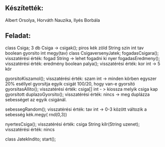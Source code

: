 ## Készítették:
Albert Orsolya,
Horváth Nauzika,
Ilyés Borbála

## Feladat:

class Csiga;
3 db Csiga -> csigak();
piros
kék
zöld
String szin
int tav
boolean gyorsito
int megy(tav)
class CsigaversenyJatek;
fogadasCsigara(); visszatérési érték: fogad String -> lehet fogadni ki nyer
fogadasEredmeny(); visszatérési érték: eredmény boolean 
palya(); visszatérési érték: kor int  -> 5 kör 

gyorsitoKiszamol(); visszatérési érték: szam int -> minden körben egyszer 20% eséllyel gyorsítja egyik csigát 100/20, hogy van-e gyorsító
gyorsitasAllito(); visszatérési érték: csiga[] int - > kiossza melyik csiga kap gyorsított
duplazoGyorsito(); visszatérési érték: nincs  -> meg duplázza sebességet az egyik csigánál.


sebessegRandom(); visszatérési érték: tav int  -> 0-3 között változik a sebesség 
kék.megy( rnd(0,3))

nyertesCsiga(); visszatérési érték: csiga String
kiIr(String uzenet); visszatérési érték: nincs

class JatekIndito; 
start();

